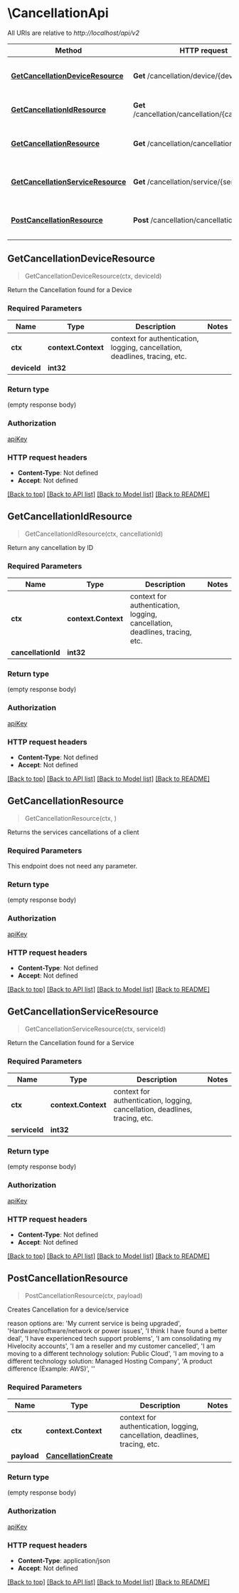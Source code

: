 # \CancellationApi

All URIs are relative to *http://localhost/api/v2*

Method | HTTP request | Description
------------- | ------------- | -------------
[**GetCancellationDeviceResource**](CancellationApi.md#GetCancellationDeviceResource) | **Get** /cancellation/device/{deviceId} | Return the Cancellation found for a Device
[**GetCancellationIdResource**](CancellationApi.md#GetCancellationIdResource) | **Get** /cancellation/cancellation/{cancellationId} | Return any cancellation by ID
[**GetCancellationResource**](CancellationApi.md#GetCancellationResource) | **Get** /cancellation/cancellation | Returns the services cancellations of a client
[**GetCancellationServiceResource**](CancellationApi.md#GetCancellationServiceResource) | **Get** /cancellation/service/{serviceId} | Return the Cancellation found for a Service
[**PostCancellationResource**](CancellationApi.md#PostCancellationResource) | **Post** /cancellation/cancellation | Creates Cancellation for a device/service



## GetCancellationDeviceResource

> GetCancellationDeviceResource(ctx, deviceId)

Return the Cancellation found for a Device

### Required Parameters


Name | Type | Description  | Notes
------------- | ------------- | ------------- | -------------
**ctx** | **context.Context** | context for authentication, logging, cancellation, deadlines, tracing, etc.
**deviceId** | **int32**|  | 

### Return type

 (empty response body)

### Authorization

[apiKey](../README.md#apiKey)

### HTTP request headers

- **Content-Type**: Not defined
- **Accept**: Not defined

[[Back to top]](#) [[Back to API list]](../README.md#documentation-for-api-endpoints)
[[Back to Model list]](../README.md#documentation-for-models)
[[Back to README]](../README.md)


## GetCancellationIdResource

> GetCancellationIdResource(ctx, cancellationId)

Return any cancellation by ID

### Required Parameters


Name | Type | Description  | Notes
------------- | ------------- | ------------- | -------------
**ctx** | **context.Context** | context for authentication, logging, cancellation, deadlines, tracing, etc.
**cancellationId** | **int32**|  | 

### Return type

 (empty response body)

### Authorization

[apiKey](../README.md#apiKey)

### HTTP request headers

- **Content-Type**: Not defined
- **Accept**: Not defined

[[Back to top]](#) [[Back to API list]](../README.md#documentation-for-api-endpoints)
[[Back to Model list]](../README.md#documentation-for-models)
[[Back to README]](../README.md)


## GetCancellationResource

> GetCancellationResource(ctx, )

Returns the services cancellations of a client

### Required Parameters

This endpoint does not need any parameter.

### Return type

 (empty response body)

### Authorization

[apiKey](../README.md#apiKey)

### HTTP request headers

- **Content-Type**: Not defined
- **Accept**: Not defined

[[Back to top]](#) [[Back to API list]](../README.md#documentation-for-api-endpoints)
[[Back to Model list]](../README.md#documentation-for-models)
[[Back to README]](../README.md)


## GetCancellationServiceResource

> GetCancellationServiceResource(ctx, serviceId)

Return the Cancellation found for a Service

### Required Parameters


Name | Type | Description  | Notes
------------- | ------------- | ------------- | -------------
**ctx** | **context.Context** | context for authentication, logging, cancellation, deadlines, tracing, etc.
**serviceId** | **int32**|  | 

### Return type

 (empty response body)

### Authorization

[apiKey](../README.md#apiKey)

### HTTP request headers

- **Content-Type**: Not defined
- **Accept**: Not defined

[[Back to top]](#) [[Back to API list]](../README.md#documentation-for-api-endpoints)
[[Back to Model list]](../README.md#documentation-for-models)
[[Back to README]](../README.md)


## PostCancellationResource

> PostCancellationResource(ctx, payload)

Creates Cancellation for a device/service

reason options are:     'My current service is being upgraded',     'Hardware/software/network or power issues',     'I think I have found a better deal',     'I have experienced tech support problems',     'I am consolidating my Hivelocity accounts',     'I am a reseller and my customer cancelled',     'I am moving to a different technology solution: Public Cloud',     'I am moving to a different technology solution: Managed Hosting Company',     'A product difference (Example: AWS)',     ''

### Required Parameters


Name | Type | Description  | Notes
------------- | ------------- | ------------- | -------------
**ctx** | **context.Context** | context for authentication, logging, cancellation, deadlines, tracing, etc.
**payload** | [**CancellationCreate**](CancellationCreate.md)|  | 

### Return type

 (empty response body)

### Authorization

[apiKey](../README.md#apiKey)

### HTTP request headers

- **Content-Type**: application/json
- **Accept**: Not defined

[[Back to top]](#) [[Back to API list]](../README.md#documentation-for-api-endpoints)
[[Back to Model list]](../README.md#documentation-for-models)
[[Back to README]](../README.md)

